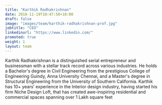 ```yaml
---
title: "Karthik Radhakrishnan"
date: 2018-11-19T10:47:58+10:00
draft: false
image: "images/team/karthik-radhakrishnan-prof.jpg"
jobtitle: "CEO"
linkedinurl: "https://www.linkedin.com/"
promoted: true
weight: 1
layout: team
---
```


Karthik Radhakrishnan is a distinguished serial entrepreneur and businessman
with a stellar track record across various industries. He holds a Bachelor's
degree in Civil Engineering from the prestigious College of Engineering Guindy,
Anna University Chennai, and a Master's degree in Structural Engineering from
the University of Southern California. Karthik has 10+ years’ experience in the
Interior design industry, having started his firm Niche Design Loft, that has
created awe-inspiring residential and commercial spaces spanning over 1 Lakh
square feet

